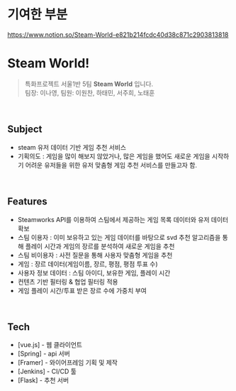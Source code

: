 # 기여한 부분 
https://www.notion.so/Steam-World-e821b214fcdc40d38c871c2903813818

# **Steam World!**


> 특화프로젝트 서울1반 5팀 **Steam World** 입니다. <br>
> 팀장: 이나영, 팀원: 이원찬, 하태민, 서주희, 노태훈

<br>

## Subject
- steam 유저 데이터 기반 게임 추천 서비스
- 기획의도 : 게임을 많이 해보지 않았거나, 많은 게임을 했어도 새로운 게임을 시작하기 어려운 유저들을 위한 유저 맞춤형 게임 추천 서비스를 만들고자 함.

<br>

## Features
- Steamworks API를 이용하여 스팀에서 제공하는 게임 목록 데이터와 유저 데이터 확보
- 스팀 이용자 : 이미 보유하고 있는 게임 데이터를 바탕으로 svd 추천 알고리즘을 통해 플레이 시간과 게임의 장르를 분석하여 새로운 게임을 추천
- 스팀 비이용자 : 사전 질문을 통해 사용자 맞춤형 게임을 추천
- 게임 : 장르 데이터(게임이름, 장르, 평점, 평점 투표 수)
- 사용자 정보 데이터 : 스팀 아이디, 보유한 게임, 플레이 시간
- 컨텐츠 기반 필터링 & 협업 필터링 적용
- 게임 플레이 시간/투표 받은 장르 수에 가중치 부여

<br>

## Tech
- [vue.js] - 웹 클라이언트
- [Spring] - api 서버
- [Framer] - 와이어프레임 기획 및 제작
- [Jenkins] - CI/CD 툴
- [Flask] - 추천 서버
